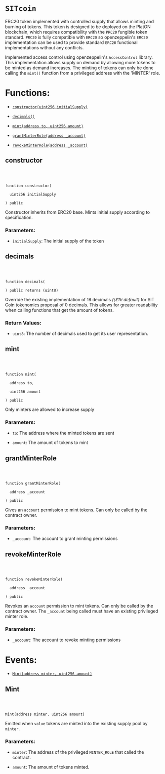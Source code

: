# `SITcoin`

ERC20 token implemented with controlled supply that allows minting and burning of tokens. This token is designed to be deployed on the PlatON blockchain, which requires compatibility with the `PRC20` fungible token standard. `PRC20` is fully compatible with `ERC20` so openzeppelin's `ERC20` implementation can be used to provide standard `ERC20` functional implementations without any conflicts.

Implemented access control using openzeppelin's `AccessControl` library. This implementation allows supply on demand by allowing more tokens to be minted as demand increases. The minting of tokens can only be done calling the `mint()` function from a privileged address with the 'MINTER' role.

# Functions:

- [`constructor(uint256 initialSupply)`](#SITcoin-constructor-uint256-)

- [`decimals()`](#SITcoin-decimals--)

- [`mint(address to, uint256 amount)`](#SITcoin-mint-address-uint256-)

- [`grantMinterRole(address _account)`](#SITcoin-grantMinterRole-address-)

- [`revokeMinterRole(address _account)`](#SITcoin-revokeMinterRole-address-)

## constructor

<br>

```Solidity

function constructor(

  uint256 initialSupply

) public

```

Constructor inherits from ERC20 base. Mints initial supply according to specification.

### Parameters:

- `initialSupply`: The initial supply of the token

## decimals

<br>

```Solidity

function decimals(

) public returns (uint8)

```

Override the existing implementation of 18 decimals _(`$ETH` default)_ for SIT Coin tokenomics proposal of 0 decimals. This allows for greater readability when calling functions that get the amount of tokens.

### Return Values:

- `uint8`: The number of decimals used to get its user representation.

## mint

<br>

```Solidity

function mint(

  address to,

  uint256 amount

) public

```

Only minters are allowed to increase supply

### Parameters:

- `to`: The address where the minted tokens are sent

- `amount`: The amount of tokens to mint

## grantMinterRole

<br>

```Solidity

function grantMinterRole(

  address _account

) public

```

Gives an `account` permission to mint tokens. Can only be called by the contract owner.

### Parameters:

- `_account`: The account to grant minting permissions

## revokeMinterRole

<br>

```Solidity

function revokeMinterRole(

  address _account

) public

```

Revokes an `account` permission to mint tokens. Can only be called by the contract owner. The `_account` being called must have an existing privileged minter role.

### Parameters:

- `_account`: The account to revoke minting permissions

# Events:

- [`Mint(address minter, uint256 amount)`](#SITcoin-Mint-address-uint256-)

## Mint

<br>

```Solidity

Mint(address minter, uint256 amount)

```

Emitted when `value` tokens are minted into the existing supply pool by `minter`.

### Parameters:

- `minter`: The address of the privileged `MINTER_ROLE` that called the contract.

- `amount`: The amount of tokens minted.
